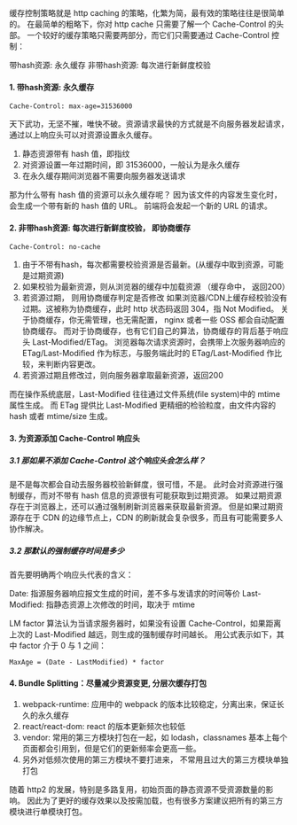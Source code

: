 缓存控制策略就是 http caching 的策略，化繁为简，最有效的策略往往是很简单的。
在最简单的粗略下，你对 http cache 只需要了解一个 Cache-Control 的头部。
一个较好的缓存策略只需要两部分，而它们只需要通过 Cache-Control 控制：

带hash资源: 永久缓存
非带hash资源: 每次进行新鲜度校验


#### 1. 带hash资源: 永久缓存
```
Cache-Control: max-age=31536000
```
天下武功，无坚不摧，唯快不破。资源请求最快的方式就是不向服务器发起请求，通过以上响应头可以对资源设置永久缓存。

1. 静态资源带有 hash 值，即指纹
2. 对资源设置一年过期时间，即 31536000，一般认为是永久缓存
3. 在永久缓存期间浏览器不需要向服务器发送请求

那为什么带有 hash 值的资源可以永久缓存呢？
因为该文件的内容发生变化时，会生成一个带有新的 hash 值的 URL。 前端将会发起一个新的 URL 的请求。


#### 2. 非带hash资源: 每次进行新鲜度校验， 即协商缓存
```
Cache-Control: no-cache
```
1. 由于不带有hash，每次都需要校验资源是否最新。(从缓存中取到资源，可能是过期资源)
2. 如果校验为最新资源，则从浏览器的缓存中加载资源 （缓存命中， 返回200）
3. 若资源过期， 则用协商缓存判定是否修改
    如果浏览器/CDN上缓存经校验没有过期。这被称为协商缓存，此时 http 状态码返回 304，指 Not Modified。
    关于协商缓存，你无需管理，也无需配置， nginx 或者一些 OSS 都会自动配置协商缓存。
    而对于协商缓存，也有它们自己的算法，协商缓存的背后基于响应头 Last-Modified/ETag。
    浏览器每次请求资源时，会携带上次服务器响应的 ETag/Last-Modified 作为标志，与服务端此时的 ETag/Last-Modified 作比较，来判断内容更改。
4. 若资源过期且修改过，则向服务器拿取最新资源，返回200


而在操作系统底层，Last-Modified 往往通过文件系统(file system)中的 mtime 属性生成。
而 ETag 提供比 Last-Modified 更精细的检验粒度，由文件内容的 hash 或者 mtime/size 生成。


#### 3. 为资源添加 Cache-Control 响应头

##### 3.1 那如果不添加 Cache-Control 这个响应头会怎么样？
是不是每次都会自动去服务器校验新鲜度，很可惜，不是。 
此时会对资源进行强制缓存，而对不带有 hash 信息的资源很有可能获取到过期资源。 
如果过期资源存在于浏览器上，还可以通过强制刷新浏览器来获取最新资源。
但是如果过期资源存在于 CDN 的边缘节点上，CDN 的刷新就会复杂很多，而且有可能需要多人协作解决。

##### 3.2 那默认的强制缓存时间是多少
首先要明确两个响应头代表的含义：

Date: 指源服务器响应报文生成的时间，差不多与发请求的时间等价
Last-Modified: 指静态资源上次修改的时间，取决于 mtime

LM factor 算法认为当请求服务器时，如果没有设置 Cache-Control，如果距离上次的 Last-Modified 越远，则生成的强制缓存时间越长。
用公式表示如下，其中 factor 介于 0 与 1 之间：
```
MaxAge = (Date - LastModified) * factor
```

#### 4. Bundle Splitting：尽量减少资源变更, 分层次缓存打包

1. webpack-runtime: 应用中的 webpack 的版本比较稳定，分离出来，保证长久的永久缓存
2. react/react-dom: react 的版本更新频次也较低
3. vendor: 常用的第三方模块打包在一起，如 lodash，classnames 基本上每个页面都会引用到，但是它们的更新频率会更高一些。
4. 另外对低频次使用的第三方模块不要打进来， 不常用且过大的第三方模块单独打包

随着 http2 的发展，特别是多路复用，初始页面的静态资源不受资源数量的影响。
因此为了更好的缓存效果以及按需加载，也有很多方案建议把所有的第三方模块进行单模块打包。

